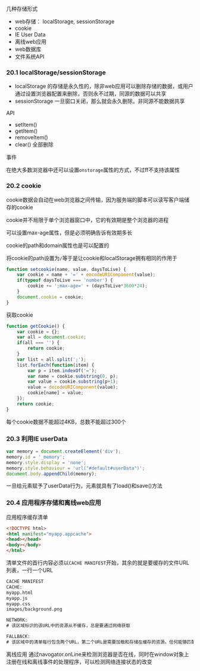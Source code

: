 几种存储形式
- web存储： localStorage, sessionStorage
- cookie 
- IE User Data
- 离线web应用
- web数据库
- 文件系统API

### 20.1 localStorage/sessionStorage
- localStorage 的存储是永久性的，除非web应用可以删除存储的数据，或用户通过设置浏览器配置来删除，否则永不过期，同源的数据可以共享
- sessionStorage 一旦窗口关闭，那么就会永久删除。非同源不能数据共享

API

- setItem()
- getItem()
- removeItem()
- clear() 全部删除

事件

在绝大多数浏览器中还可以设置`onstorage`属性的方式，不过ff不支持该属性

### 20.2 cookie
cookie数据会自动在web浏览器之间传输，因为服务端的脚本可以读写客户端储存的cookie

cookie并不局限于单个浏览器窗口中，它的有效期是整个浏览器的进程

可以设置max-age属性，但是必须明确告诉有效期多长

cookie的path和domain属性也是可以配置的

将cookie的path设置为`/`等于是让cookie和localStorage拥有相同的作用于

```js
function setcookie(name, value, daysToLive) {
    var cookie = name + '=' + encodeURIComponent(value);
    if(typeof daysToLive === 'number') {
        cookie += ';max-age=' + (daysToLive*3600*24);
    }
    document.cookie = cookie;
}
```

获取cookie

```js
function getCookie() {
    var cookie = {};
    var all = document.cookie;
    if(all === '') {
        return cookie;
    }
    var list = all.split(';');
    list.forEach(function(item) {
        var p = item.indexOf('=');
        var name = cookie.substring(0, p);
        var value = cookie.substring(p+1);
        value = decodeURIComponent(value);
        cookie[name] = value;
    });
    return cookie;
}
```

每个cookie数据不能超过4KB，总数不能超过300个

### 20.3 利用IE userData

```js
var memory = document.createElement('div');
memory.id = '_memory';
memory.style.display = 'none';
memory.style.behaviour = 'url("#default#userData")';
document.body.appendChild(memory);
```

一旦给元素赋予了userData行为，元素就具有了load()和save()方法

### 20.4 应用程序存储和离线web应用
应用程序缓存清单

```html
<!DOCTYPE html>
<html manifest="myapp.appcache">
<head></head>
<body></body>
</html>
```

清单文件的首行内容必须以`CACHE MANIFEST`开始，其余的就是要缓存的文件URL列表，一行一个URL

```html
CACHE MANIFEST
CACHE:
myapp.html
myapp.js
myapp.css
images/background.png

NETWORK:
# 该区域标识的该URL中的资源从不缓存，总是要通过网络获取

FALLBACK:
# 该区域中的清单每行包含两个URL，第二个URL是需要加载和存储在缓存的资源。任何能够匹配到该前缀的URL都不会被缓存起来，他们会从网络中载入.如果第一个URL从网络中加载失败的话，就会使用缓存中的资源
```

离线应用
通过navogator.onLine来检测浏览器是否在线，同时在window对象上注册在线和离线事件的处理程序，可以检测网络连接状态的改变